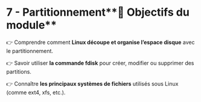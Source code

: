 # 7 - Partitionnement**🎯 Objectifs du module**

👉 Comprendre comment **Linux découpe et organise l’espace disque** avec le partitionnement.



👉 Savoir utiliser **la commande fdisk** pour créer, modifier ou supprimer des partitions.



👉 Connaître **les principaux systèmes de fichiers** utilisés sous Linux (comme ext4, xfs, etc.).
